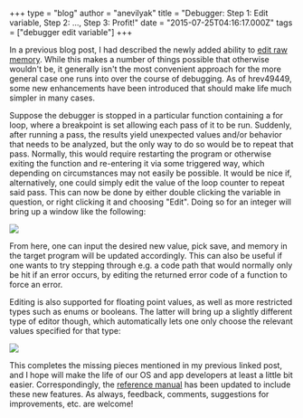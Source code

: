 +++
type = "blog"
author = "anevilyak"
title = "Debugger: Step 1: Edit variable, Step 2: ..., Step 3: Profit!"
date = "2015-07-25T04:16:17.000Z"
tags = ["debugger edit variable"]
+++

In a previous blog post, I had described the newly added ability to <a href="/blog/anevilyak/2015-05-26_debugger_editing_memory">edit raw memory</a>. While this makes a number of things possible that otherwise wouldn't be, it generally isn't the most convenient approach for the more general case one runs into over the course of debugging. As of hrev49449, some new enhancements have been introduced that should make life much simpler in many cases.

<!--more-->

Suppose the debugger is stopped in a particular function containing a for loop, where a breakpoint is set allowing each pass of it to be run. Suddenly, after running a pass, the results yield unexpected values and/or behavior that needs to be analyzed, but the only way to do so would be to repeat that pass. Normally, this would require restarting the program or otherwise exiting the function and re-entering it via some triggered way, which depending on circumstances may not easily be possible. It would be nice if, alternatively, one could simply edit the value of the loop counter to repeat said pass. This can now be done by either double clicking the variable in question, or right clicking it and choosing "Edit". Doing so for an integer will bring up a window like the following:

<img src="/files/edit_window.png" />

From here, one can input the desired new value, pick save, and memory in the target program will be updated accordingly. This can also be useful if one wants to try stepping through e.g. a code path that would normally only be hit if an error occurs, by editing the returned error code of a function to force an error.

Editing is also supported for floating point values, as well as more restricted types such as enums or booleans. The latter will bring up a slightly different type of editor though, which automatically lets one only choose the relevant values specified for that type:

<img src="/files/edit_window_picker.png" />

This completes the missing pieces mentioned in my previous linked post, and I hope will make the life of our OS and app developers at least a little bit easier. Correspondingly, the <a href="https://www.dropbox.com/s/e6gx39r0asc2t8f/DebuggerReferenceManual.pdf?dl=1">reference manual</a> has been updated to include these new features. As always, feedback, comments, suggestions for improvements, etc. are welcome!